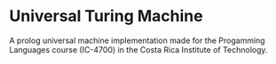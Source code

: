# Universal Turing Machine

A prolog universal machine implementation made for the Progamming Languages course (IC-4700) in 
the Costa Rica Institute of Technology.